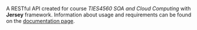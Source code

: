 A RESTful API created for course *TIES4560 SOA and Cloud Computing* with **Jersey** framework.
Information about usage and requirements can be found on the [documentation page](https://github.com/jupekett/ties4560-task4/blob/main/src/main/webapp/documentation/index.html). 
